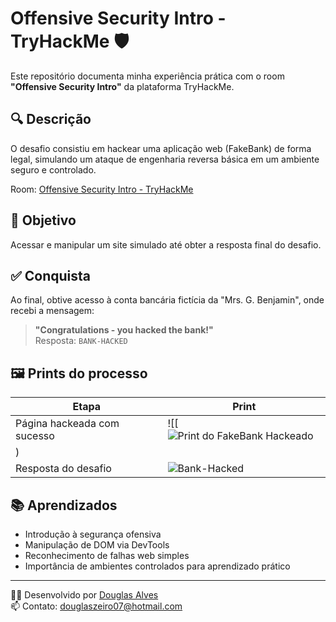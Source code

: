 # Offensive Security Intro - TryHackMe 🛡️

Este repositório documenta minha experiência prática com o room **"Offensive Security Intro"** da plataforma TryHackMe.

## 🔍 Descrição
O desafio consistiu em hackear uma aplicação web (FakeBank) de forma legal, simulando um ataque de engenharia reversa básica em um ambiente seguro e controlado.

Room: [Offensive Security Intro - TryHackMe](https://tryhackme.com/room/offensivesecurityintro)

## 🎯 Objetivo
Acessar e manipular um site simulado até obter a resposta final do desafio.

## ✅ Conquista
Ao final, obtive acesso à conta bancária fictícia da "Mrs. G. Benjamin", onde recebi a mensagem:

> **"Congratulations - you hacked the bank!"**  
> Resposta: `BANK-HACKED`

## 🖼️ Prints do processo

| Etapa | Print |
|-------|-------|
| Página hackeada com sucesso | ![[![Print do FakeBank Hackeado](./imagens/fakebank-completo.png)
)|
| Resposta do desafio | ![Bank-Hacked](imagens/resposta-bank-hacked.png) |

## 📚 Aprendizados
- Introdução à segurança ofensiva
- Manipulação de DOM via DevTools
- Reconhecimento de falhas web simples
- Importância de ambientes controlados para aprendizado prático

---

👨‍💻 Desenvolvido por [Douglas Alves](https://www.linkedin.com/in/douglas-alves-b44a18222/)  
📫 Contato: douglaszeiro07@hotmail.com  
